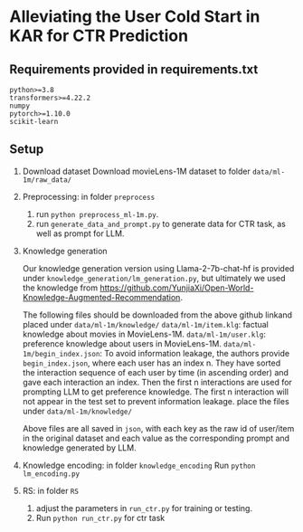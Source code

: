 # Alleviating the User Cold Start in KAR for CTR Prediction

## Requirements provided in requirements.txt
```
python>=3.8
transformers>=4.22.2
numpy
pytorch>=1.10.0
scikit-learn
```

## Setup

1. Download dataset
   Download movieLens-1M dataset to folder `data/ml-1m/raw_data/`
2. Preprocessing: in folder `preprocess`
   1. run `python preprocess_ml-1m.py`.
   2. run `generate_data_and_prompt.py` to generate data for CTR  task, as well as prompt for LLM.
   
3. Knowledge generation

   Our knowledge generation version using Llama-2-7b-chat-hf is provided under `knowledge_generation/lm_generation.py`, but ultimately we used the knowledge from https://github.com/YunjiaXi/Open-World-Knowledge-Augmented-Recommendation.

   The following files should be downloaded from the above github linkand placed under `data/ml-1m/knowledge/`
   `data/ml-1m/item.klg`: factual knowledge about movies in MovieLens-1M.
   `data/ml-1m/user.klg`: preference knowledge about users in MovieLens-1M. 
   `data/ml-1m/begin_index.json`: To avoid information leakage, the authors provide `begin_index.json`, where each user has an index n. They have sorted the interaction sequence of each user by time (in ascending order) and gave each interaction an index. Then the first n interactions are used for prompting LLM to get preference knowledge. The first n interaction will not appear in the test set to prevent information leakage.
   place the files under `data/ml-1m/knowledge/`
   
   Above files are all saved in `json`, with each key as the raw id of user/item in the original dataset and each value as the corresponding prompt and knowledge generated by LLM.
   
4. Knowledge encoding: in folder `knowledge_encoding`
   Run `python lm_encoding.py`

5. RS: in folder `RS`
   1. adjust the parameters in `run_ctr.py` for training or testing.
   2. Run `python run_ctr.py` for ctr task


```
